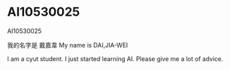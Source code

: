 # AI10530025
AI10530025

我的名字是 戴嘉韋
My name is DAI,JIA-WEI

I am a cyut student. I just started learning AI. Please give me a lot of advice.
